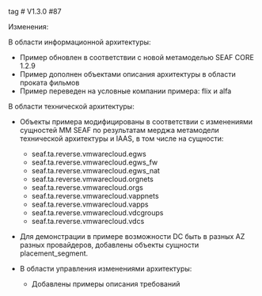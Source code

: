 
tag # V1.3.0 #87

Изменения:

В области информационной архитектуры:

- Пример обновлен в соответствии с новой метамоделью SEAF CORE 1.2.9
- Пример дополнен объектами описания архитектуры в области проката фильмов
- Пример переведен на условные компании примера: flix и alfa

В области технической архитектуры:

- Объекты примера модифицированы в соответствии с изменениями сущностей ММ SEAF по результатам мерджа метамодели технической архитектуры и IAAS, в том числе на сущности:
    
    - seaf.ta.reverse.vmwarecloud.egws
    - seaf.ta.reverse.vmwarecloud.egws_fw
    - seaf.ta.reverse.vmwarecloud.egws_nat
    - seaf.ta.reverse.vmwarecloud.orgnets
    - seaf.ta.reverse.vmwarecloud.orgs
    - seaf.ta.reverse.vmwarecloud.vappnets
    - seaf.ta.reverse.vmwarecloud.vapps
    - seaf.ta.reverse.vmwarecloud.vdcgroups
    - seaf.ta.reverse.vmwarecloud.vdcs
- Для демонстрации в примере возможности DC быть в разных AZ разных провайдеров, добавлены объекты сущности placement_segment.
    
- В области управления изменениями архитектуры:
    
    - Добавлены примеры описания требований